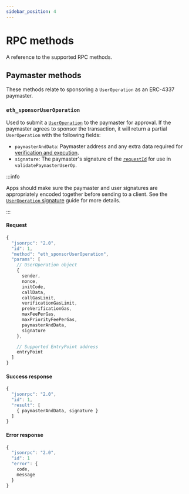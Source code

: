 ```yaml
---
sidebar_position: 4
---
```


# RPC methods

A reference to the supported RPC methods.

## Paymaster methods

These methods relate to sponsoring a `UserOperation` as an ERC-4337 paymaster.

### `eth_sponsorUserOperation`

Used to submit a [`UserOperation`](../../introduction/erc-4337-overview.md#useroperation) to the paymaster for approval. If the paymaster agrees to sponsor the transaction, it will return a partial `UserOperation` with the following fields:

- `paymasterAndData`: Paymaster address and any extra data required for [verification and execution](../../introduction/erc-4337-overview.md#entrypoint).
- `signature`: The paymaster's signature of the [`requestId`](../../guides/useroperation-signatures.md#the-requestid) for use in `validatePaymasterUserOp`.

:::info

Apps should make sure the paymaster and user signatures are appropriately encoded together before sending to a client. See the [`UserOperation` signature](../../guides/useroperation-signatures.md) guide for more details.

:::

#### Request

```typescript
{
  "jsonrpc": "2.0",
  "id": 1,
  "method": "eth_sponsorUserOperation",
  "params": [
    // UserOperation object
    {
      sender,
      nonce,
      initCode,
      callData,
      callGasLimit,
      verificationGasLimit,
      preVerificationGas,
      maxFeePerGas,
      maxPriorityFeePerGas,
      paymasterAndData,
      signature
    },

    // Supported EntryPoint address
    entryPoint
  ]
}
```

#### Success response

```typescript
{
  "jsonrpc": "2.0",
  "id": 1,
  "result": [
    { paymasterAndData, signature }
  ]
}
```

#### Error response

```typescript
{
  "jsonrpc": "2.0",
  "id": 1
  "error": {
    code,
    message
  }
}
```
